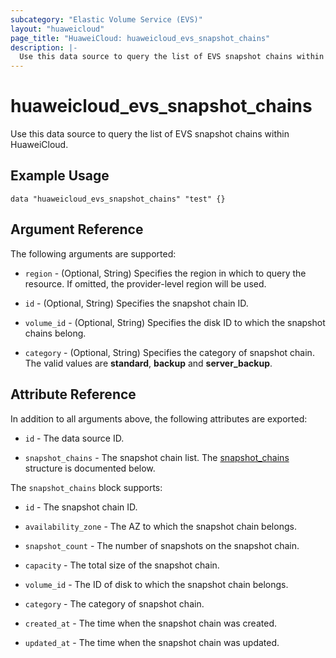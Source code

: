 ```yaml
---
subcategory: "Elastic Volume Service (EVS)"
layout: "huaweicloud"
page_title: "HuaweiCloud: huaweicloud_evs_snapshot_chains"
description: |-
  Use this data source to query the list of EVS snapshot chains within HuaweiCloud.
---
```


# huaweicloud_evs_snapshot_chains

Use this data source to query the list of EVS snapshot chains within HuaweiCloud.

## Example Usage

```hcl
data "huaweicloud_evs_snapshot_chains" "test" {}
```

## Argument Reference

The following arguments are supported:

* `region` - (Optional, String) Specifies the region in which to query the resource.
  If omitted, the provider-level region will be used.

* `id` - (Optional, String) Specifies the snapshot chain ID.

* `volume_id` - (Optional, String) Specifies the disk ID to which the snapshot chains belong.

* `category` - (Optional, String) Specifies the category of snapshot chain.
  The valid values are **standard**, **backup** and **server_backup**.

## Attribute Reference

In addition to all arguments above, the following attributes are exported:

* `id` - The data source ID.

* `snapshot_chains` - The snapshot chain list.
  The [snapshot_chains](#snapshot_chains_structure) structure is documented below.

<a name="snapshot_chains_structure"></a>
The `snapshot_chains` block supports:

* `id` - The snapshot chain ID.

* `availability_zone` - The AZ to which the snapshot chain belongs.

* `snapshot_count` - The number of snapshots on the snapshot chain.

* `capacity` - The total size of the snapshot chain.

* `volume_id` - The ID of disk to which the snapshot chain belongs.

* `category` - The category of snapshot chain.

* `created_at` - The time when the snapshot chain was created.

* `updated_at` - The time when the snapshot chain was updated.

